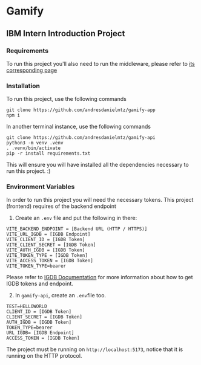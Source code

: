 # Gamify
## IBM Intern Introduction Project 
### Requirements
To run this project you'll also need to run the middleware, please refer to [its corresponding page](https://github.com/andresdanielmtz/gamify-api)


### Installation
To run this project, use the following commands 

```
git clone https://github.com/andresdanielmtz/gamify-app
npm i
```

In another terminal instance, use the following commands 

```
git clone https://github.com/andresdanielmtz/gamify-api
python3 -m venv .venv
. .venv/bin/activate
pip -r install requirements.txt
```

This will ensure you will have installed all the dependencies necessary to run this project. :) 

### Environment Variables 
In order to run this project you will need the necessary tokens. This project (frontend) requires of the backend endpoint

1. Create an `.env` file and put the following in there:
```
VITE_BACKEND_ENDPOINT = [Backend URL (HTTP / HTTPS)]
VITE_URL_IGDB = [IGDB Endpoint]
VITE_CLIENT_ID = [IGDB Token]
VITE_CLIENT_SECRET = [IGDB Token]
VITE_AUTH_IGDB = [IGDB Token]
VITE_TOKEN_TYPE = [IGDB Token]
VITE_ACCESS_TOKEN = [IGDB Token]
VITE_TOKEN_TYPE=bearer
```

Please refer to [IGDB Documentation](https://api-docs.igdb.com/#getting-started) for more information about how to get IGDB tokens and endpoint. 

2. In `gamify-api`, create an `.env`file too.

```
TEST=HELLOWORLD
CLIENT_ID = [IGDB Token]
CLIENT_SECRET = [IGDB Token]
AUTH_IGDB = [IGDB Token]
TOKEN_TYPE=bearer
URL_IGDB= [IGDB Endpoint]
ACCESS_TOKEN = [IGDB Token]
```

The project must be running on `http://localhost:5173`, notice that it is running on the HTTP protocol.
